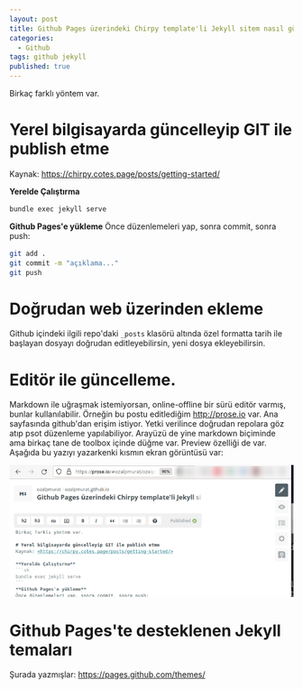 ```yaml
---
layout: post
title: Github Pages üzerindeki Chirpy template'li Jekyll sitem nasıl güncellenir?
categories:
  - Github
tags: github jekyll
published: true
---
```

Birkaç farklı yöntem var.

# Yerel bilgisayarda güncelleyip GIT ile publish etme
Kaynak: <https://chirpy.cotes.page/posts/getting-started/>

**Yerelde Çalıştırma**
```sh
bundle exec jekyll serve
```
**Github Pages'e yükleme**
Önce düzenlemeleri yap, sonra commit, sonra push:
```bash
git add .
git commit -m "açıklama..."
git push
```

# Doğrudan web üzerinden ekleme
Github içindeki ilgili repo'daki `_posts` klasörü altında özel formatta tarih ile başlayan dosyayı doğrudan editleyebilirsin, yeni dosya ekleyebilirsin.

# Editör ile güncelleme.
Markdown ile uğraşmak istemiyorsan, online-offline bir sürü editör varmış, bunlar kullanılabilir. Örneğin bu postu editlediğim <http://prose.io> var. Ana sayfasında github'dan erişim istiyor. Yetki verilince doğrudan repolara göz atıp psot düzenleme yapılabiliyor. Arayüzü de yine markdown biçiminde ama birkaç tane de toolbox içinde düğme var. Preview özelliği de var. Aşağıda bu yazıyı yazarkenki kısmın ekran görüntüsü var:

![prose.io yazım ekranı](/images/2022-01-08-prose.io.png)

# Github Pages'te desteklenen Jekyll temaları
Şurada yazmışlar: <https://pages.github.com/themes/>